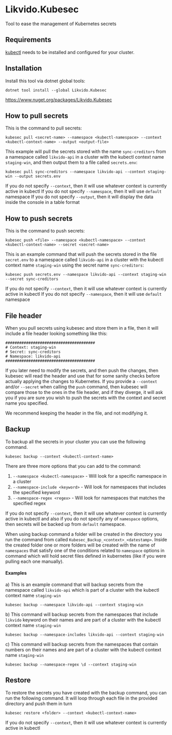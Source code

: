 # Likvido.Kubesec
Tool to ease the management of Kubernetes secrets

## Requirements
[kubectl](https://kubernetes.io/docs/tasks/tools/install-kubectl/) needs to be installed and configured for your cluster.

## Installation
Install this tool via dotnet global tools:
```
dotnet tool install --global Likvido.Kubesec
```

https://www.nuget.org/packages/Likvido.Kubesec

## How to pull secrets

This is the command to pull secrets:
```
kubesec pull <secret-name> --namespace <kubectl-namespace> --context <kubectl-context-name> --output <output-file>
```

This example will pull the secrets stored with the name `sync-creditors` from a namespace called `likvido-api` in a cluster with the kubectl context name `staging-win`, and then output them to a file called `secrets.env`:
```
kubesec pull sync-creditors --namespace likvido-api --context staging-win --output secrets.env
```

If you do not specify `--context`, then it will use whatever context is currently active in kubectl
If you do not specify `--namespace`, then it will use `default` namespace
If you do not specify `--output`, then it will display the data inside the console in a table format

## How to push secrets

This is the command to push secrets:
```
kubesec push <file> --namespace <kubectl-namespace> --context <kubectl-context-name> --secret <secret-name>
```

This is an example command that will push the secrets stored in the file `secret.env` to a namespace called `likvido-api` in a cluster with the kubectl context name `staging-win` using the secret name `sync-creditors`:
```
kubesec push secrets.env --namespace likvido-api --context staging-win --secret sync-creditors
```

If you do not specify `--context`, then it will use whatever context is currently active in kubectl
If you do not specify `--namespace`, then it will use `default` namespace

## File header

When you pull secrets using kubesec and store them in a file, then it will include a file header looking something like this:
```
#######################################
# Context: staging-win
# Secret: sync-creditors
# Namespace: likvido-api
#######################################
```

If you later need to modify the secrets, and then push the changes, then kubesec will read the header and use that for some sanity checks before actually applying the changes to Kubernetes. If you provide a `--context` and/or `--secret` when calling the `push` command, then kubesec will compare those to the ones in the file header, and if they diverge, it will ask you if you are sure you wish to push the secrets with the context and secret name you specified.

We recommend keeping the header in the file, and not modifying it.

## Backup

To backup all the secrets in your cluster you can use the following command. 

```
kubesec backup --context <kubectl-context-name>
```
There are three more options that you can add to the command:
1. `--namespace <kubectl-namespace>` - Will look for a specific namespace in a cluster
2. `--namespace-include <keyword>` - Will look for namespaces that includes the specified keyword
3. `--namespace-regex <regex>` - Will look for namespaces that matches the specified regex

If you do not specify `--context`, then it will use whatever context is currently active in kubectl and also if you do not specify any of `namespace` options, then secrets will be backed up from `default` namespace.

When using backup command a folder will be created in the directory you run the command from called `Kubesec_Backup_<context>_<datestamp>`. Inside the created folder one or more folders will be created with the name of `namespaces` that satisfy one of the conditions related to `namespace` options in command which will hold secret files defined in kubernetes (like if you were pulling each one manually).

#### Examples

a) This is an example command that will backup secrets from the namespace called `likvido-api` which is part of a cluster with the kubectl context name `staging-win` 

```
kubesec backup --namespace likvido-api --context staging-win 
```

b) This command will backup secrets from the namespaces that include `likvido` keyword on their names and are part of a cluster with the kubectl context name `staging-win` 

```
kubesec backup --namespace-includes likvido-api --context staging-win 
```

c) This command will backup secrets from the namespaces that contain numbers on their names and are part of a cluster with the kubectl context name `staging-win` 

```
kubesec backup --namespace-regex \d --context staging-win 
```
## Restore

To restore the secrets you have created with the backup command, you can run the following command. It will loop through each file in the provided directory and push them in turn

```
kubesec restore <folder> --context <kubectl-context-name>
```

If you do not specify `--context`, then it will use whatever context is currently active in kubectl
